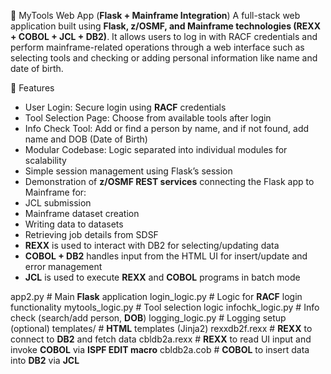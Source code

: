 🚀 MyTools Web App (**Flask + Mainframe Integration**)
A full-stack web application built using **Flask, z/OSMF, and Mainframe technologies (REXX + COBOL + JCL + DB2)**. It allows users to log in with RACF credentials and perform mainframe-related operations through a web interface such as selecting tools and checking or adding personal information like name and date of birth.

🚀 Features
- User Login: Secure login using **RACF** credentials
- Tool Selection Page: Choose from available tools after login
- Info Check Tool: Add or find a person by name, and if not found, add name and DOB (Date of Birth)
- Modular Codebase: Logic separated into individual modules for scalability
- Simple session management using Flask’s session
- Demonstration of **z/OSMF REST services** connecting the Flask app to Mainframe for:
- JCL submission
- Mainframe dataset creation
- Writing data to datasets
- Retrieving job details from SDSF
- **REXX** is used to interact with DB2 for selecting/updating data
- **COBOL + DB2** handles input from the HTML UI for insert/update and error management
- **JCL** is used to execute **REXX** and **COBOL** programs in batch mode


app2.py              # Main **Flask** application
login_logic.py       # Logic for **RACF** login functionality
mytools_logic.py     # Tool selection logic
infochk_logic.py     # Info check (search/add person, **DOB**)
logging_logic.py     # Logging setup (optional)
templates/           # **HTML** templates (Jinja2)
rexxdb2f.rexx        # **REXX** to connect to **DB2** and fetch data
cbldb2a.rexx         # **REXX** to read UI input and invoke **COBOL** via **ISPF EDIT macro**
cbldb2a.cob          # **COBOL** to insert data into **DB2** via **JCL**
